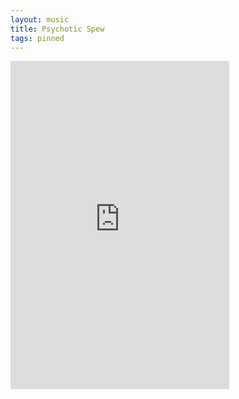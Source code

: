 ```yaml
---
layout: music
title: Psychotic Spew
tags: pinned
---
```


<iframe style="border: 0; width: 350px; height: 525px;" src="https://bandcamp.com/EmbeddedPlayer/album=1944743617/size=large/bgcol=333333/linkcol=fe7eaf/tracklist=true/transparent=true/" seamless><a href="https://blackends.bandcamp.com/album/psychotic-spew-2">Psychotic Spew by Black Ends</a></iframe>
